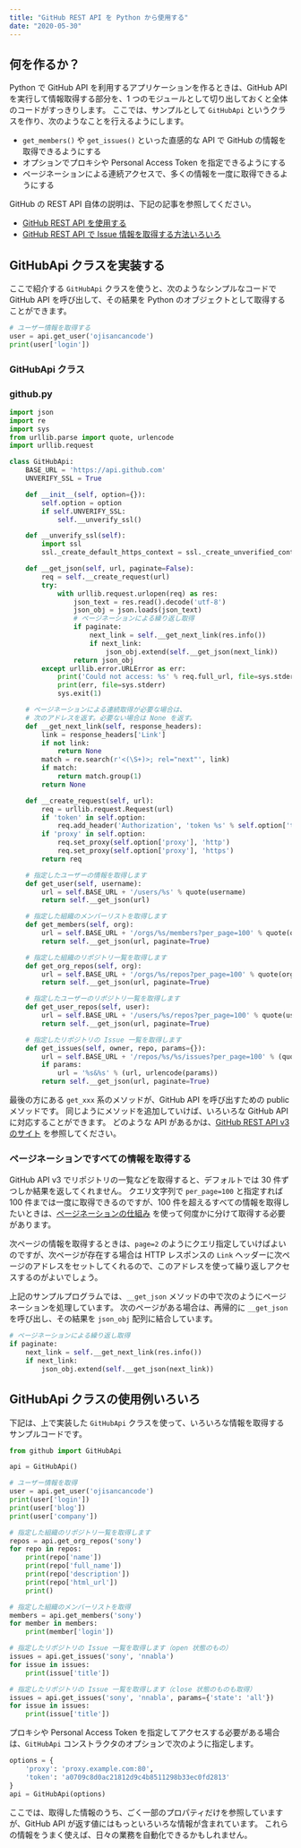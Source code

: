 ```yaml
---
title: "GitHub REST API を Python から使用する"
date: "2020-05-30"
---
```


何を作るか？
----

Python で GitHub API を利用するアプリケーションを作るときは、GitHub API を実行して情報取得する部分を、1 つのモジュールとして切り出しておくと全体のコードがすっきりします。
ここでは、サンプルとして `GitHubApi` というクラスを作り、次のようなことを行えるようにします。

- `get_members()` や `get_issues()` といった直感的な API で GitHub の情報を取得できるようにする
- オプションでプロキシや Personal Access Token を指定できるようにする
- ページネーションによる連続アクセスで、多くの情報を一度に取得できるようにする

GitHub の REST API 自体の説明は、下記の記事を参照してください。

- [GitHub REST API を使用する](./github-rest-api)
- [GitHub REST API で Issue 情報を取得する方法いろいろ](./github-rest-api-issues.html)


GitHubApi クラスを実装する
----

ここで紹介する `GitHubApi` クラスを使うと、次のようなシンプルなコードで GitHub API を呼び出して、その結果を Python のオブジェクトとして取得することができます。

```python
# ユーザー情報を取得する
user = api.get_user('ojisancancode')
print(user['login'])
```

### GitHubApi クラス

### github.py

```python
import json
import re
import sys
from urllib.parse import quote, urlencode
import urllib.request

class GitHubApi:
    BASE_URL = 'https://api.github.com'
    UNVERIFY_SSL = True

    def __init__(self, option={}):
        self.option = option
        if self.UNVERIFY_SSL:
            self.__unverify_ssl()

    def __unverify_ssl(self):
        import ssl
        ssl._create_default_https_context = ssl._create_unverified_context

    def __get_json(self, url, paginate=False):
        req = self.__create_request(url)
        try:
            with urllib.request.urlopen(req) as res:
                json_text = res.read().decode('utf-8')
                json_obj = json.loads(json_text)
                # ページネーションによる繰り返し取得
                if paginate:
                    next_link = self.__get_next_link(res.info())
                    if next_link:
                        json_obj.extend(self.__get_json(next_link))
                return json_obj
        except urllib.error.URLError as err:
            print('Could not access: %s' % req.full_url, file=sys.stderr)
            print(err, file=sys.stderr)
            sys.exit(1)

    # ページネーションによる連続取得が必要な場合は、
    # 次のアドレスを返す。必要ない場合は None を返す。
    def __get_next_link(self, response_headers):
        link = response_headers['Link']
        if not link:
            return None
        match = re.search(r'<(\S+)>; rel="next"', link)
        if match:
            return match.group(1)
        return None

    def __create_request(self, url):
        req = urllib.request.Request(url)
        if 'token' in self.option:
            req.add_header('Authorization', 'token %s' % self.option['token'])
        if 'proxy' in self.option:
            req.set_proxy(self.option['proxy'], 'http')
            req.set_proxy(self.option['proxy'], 'https')
        return req

    # 指定したユーザーの情報を取得します
    def get_user(self, username):
        url = self.BASE_URL + '/users/%s' % quote(username)
        return self.__get_json(url)

    # 指定した組織のメンバーリストを取得します
    def get_members(self, org):
        url = self.BASE_URL + '/orgs/%s/members?per_page=100' % quote(org)
        return self.__get_json(url, paginate=True)

    # 指定した組織のリポジトリ一覧を取得します
    def get_org_repos(self, org):
        url = self.BASE_URL + '/orgs/%s/repos?per_page=100' % quote(org)
        return self.__get_json(url, paginate=True)

    # 指定したユーザーのリポジトリ一覧を取得します
    def get_user_repos(self, user):
        url = self.BASE_URL + '/users/%s/repos?per_page=100' % quote(user)
        return self.__get_json(url, paginate=True)

    # 指定したリポジトリの Issue 一覧を取得します
    def get_issues(self, owner, repo, params={}):
        url = self.BASE_URL + '/repos/%s/%s/issues?per_page=100' % (quote(owner), quote(repo))
        if params:
            url = '%s&%s' % (url, urlencode(params))
        return self.__get_json(url, paginate=True)
```

最後の方にある `get_xxx` 系のメソッドが、GitHub API を呼び出すための public メソッドです。
同じようにメソッドを追加していけば、いろいろな GitHub API に対応することができます。
どのような API があるかは、[GitHub REST API v3 のサイト](https://developer.github.com/v3/) を参照してください。

### ページネーションですべての情報を取得する

GitHub API v3 でリポジトリの一覧などを取得すると、デフォルトでは 30 件ずつしか結果を返してくれません。
クエリ文字列で `per_page=100` と指定すれば 100 件までは一度に取得できるのですが、100 件を超えるすべての情報を取得したいときは、[ページネーションの仕組み](https://developer.github.com/v3/guides/traversing-with-pagination/) を使って何度かに分けて取得する必要があります。

次ページの情報を取得するときは、`page=2` のようにクエリ指定していけばよいのですが、次ページが存在する場合は HTTP レスポンスの `Link` ヘッダーに次ページのアドレスをセットしてくれるので、このアドレスを使って繰り返しアクセスするのがよいでしょう。

上記のサンプルプログラムでは、`__get_json` メソッドの中で次のようにページネーションを処理しています。
次のページがある場合は、再帰的に `__get_json` を呼び出し、その結果を `json_obj` 配列に結合しています。

```python
# ページネーションによる繰り返し取得
if paginate:
    next_link = self.__get_next_link(res.info())
    if next_link:
        json_obj.extend(self.__get_json(next_link))
```


GitHubApi クラスの使用例いろいろ
----

下記は、上で実装した `GitHubApi` クラスを使って、いろいろな情報を取得するサンプルコードです。

```python
from github import GitHubApi

api = GitHubApi()

# ユーザー情報を取得
user = api.get_user('ojisancancode')
print(user['login'])
print(user['blog'])
print(user['company'])

# 指定した組織のリポジトリ一覧を取得します
repos = api.get_org_repos('sony')
for repo in repos:
    print(repo['name'])
    print(repo['full_name'])
    print(repo['description'])
    print(repo['html_url'])
    print()

# 指定した組織のメンバーリストを取得
members = api.get_members('sony')
for member in members:
    print(member['login'])

# 指定したリポジトリの Issue 一覧を取得します（open 状態のもの）
issues = api.get_issues('sony', 'nnabla')
for issue in issues:
    print(issue['title'])

# 指定したリポジトリの Issue 一覧を取得します（close 状態のものも取得）
issues = api.get_issues('sony', 'nnabla', params={'state': 'all'})
for issue in issues:
    print(issue['title'])
```

プロキシや Personal Access Token を指定してアクセスする必要がある場合は、`GitHubApi` コンストラクタのオプションで次のように指定します。

```python
options = {
    'proxy': 'proxy.example.com:80',
    'token': 'a0709c8d0ac21812d9c4b8511298b33ec0fd2813'
}
api = GitHubApi(options)
```

ここでは、取得した情報のうち、ごく一部のプロパティだけを参照していますが、GitHub API が返す値にはもっといろいろな情報が含まれています。
これらの情報をうまく使えば、日々の業務を自動化できるかもしれません。

